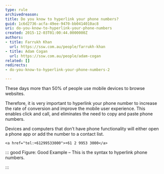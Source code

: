 ```yaml
---
type: rule
archivedreason: 
title: Do you know to hyperlink your phone numbers?
guid: 1c6d2736-acfa-49ee-9470-bb0414010ac8
uri: do-you-know-to-hyperlink-your-phone-numbers
created: 2015-12-03T01:00:44.0000000Z
authors:
- title: Farrukh Khan
  url: https://ssw.com.au/people/farrukh-khan
- title: Adam Cogan
  url: https://ssw.com.au/people/adam-cogan
related: []
redirects:
- do-you-know-to-hyperlink-your-phone-numbers-2

---
```


These days more than 50% of people use mobile devices to browse websites.

Therefore, it is very important to hyperlink your phone number to increase the rate of conversion and improve the mobile user experience. This enables click and call, and eliminates the need to copy and paste phone numbers. 
<!--endintro-->


Devices and computers that don’t have phone functionality will either open a phone app or add the number to a contact list. 




```
<a href="tel:+61299533000">+61 2 9953 3000</a>
```




::: good
Figure: Good Example – This is the syntax to hyperlink phone numbers.

:::
